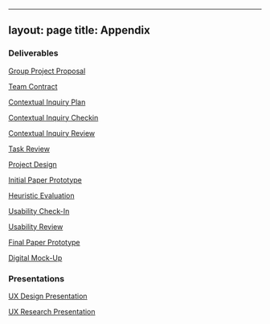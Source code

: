 
---
layout: page
title: Appendix
---

### Deliverables

[Group Project Proposal](https://cmpelz.github.io/2018-09-27-group_project_proposal/)

[Team Contract](https://cmpelz.github.io/2018-09-27-team_contract/)

[Contextual Inquiry Plan](https://cmpelz.github.io/2018-09-27-contextual_inquiry_plan/)

[Contextual Inquiry Checkin](https://cmpelz.github.io/2018-10-01-contextual_inquiry_checkin/)

[Contextual Inquiry Review](https://cmpelz.github.io/2018-10-01-contextual_inquiry_review/)

[Task Review](https://cmpelz.github.io/2018-10-15-task_review/)

[Project Design](https://cmpelz.github.io/2018-10-22-project_design/)

[Initial Paper Prototype](https://cmpelz.github.io/2018-10-29-paper_prototype/)

[Heuristic Evaluation](https://cmpelz.github.io/2018-11-01-heuristic_evaluation/)

[Usability Check-In](https://cmpelz.github.io/2018-11-05-usability_checkin/)

[Usability Review](https://cmpelz.github.io/2018-11-08-usability_review/)

[Final Paper Prototype](https://cmpelz.github.io/2018-11-08-final_paper_prototype/)

[Digital Mock-Up](https://cmpelz.github.io/2018-11-13-digital_mock_up/)


### Presentations
[UX Design Presentation](/Understanding_to_Make_Presentation.pdf)

[UX Research Presentation](/SWCMA.pdf)
